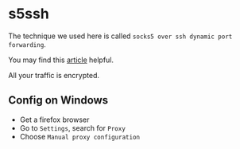 # s5ssh

The technique we used here is called `socks5 over ssh dynamic port forwarding`. 

You may find this [article](https://ma.ttias.be/socks-proxy-linux-ssh-bypass-content-filters/) helpful.

All your traffic is encrypted. 

## Config on Windows

- Get a firefox browser
- Go to `Settings`, search for `Proxy`
- Choose `Manual proxy configuration` 

